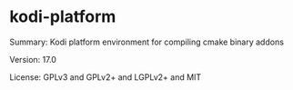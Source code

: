 #           kodi-platform
 
Summary:        Kodi platform environment for compiling cmake binary addons
 
Version:        17.0
 
License:        GPLv3 and GPLv2+ and LGPLv2+ and MIT
 
